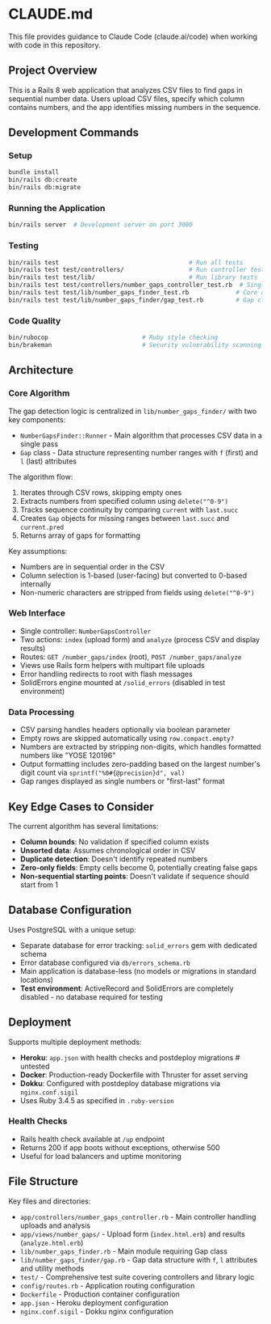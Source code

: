 # CLAUDE.md

This file provides guidance to Claude Code (claude.ai/code) when working with code in this repository.

## Project Overview

This is a Rails 8 web application that analyzes CSV files to find gaps in sequential number data. Users upload CSV files, specify which column contains numbers, and the app identifies missing numbers in the sequence.

## Development Commands

### Setup
```bash
bundle install
bin/rails db:create
bin/rails db:migrate
```

### Running the Application
```bash
bin/rails server  # Development server on port 3000
```

### Testing
```bash
bin/rails test                                    # Run all tests
bin/rails test test/controllers/                  # Run controller tests
bin/rails test test/lib/                          # Run library tests
bin/rails test test/controllers/number_gaps_controller_test.rb  # Single test file
bin/rails test test/lib/number_gaps_finder_test.rb             # Core algorithm tests
bin/rails test test/lib/number_gaps_finder/gap_test.rb         # Gap class tests
```

### Code Quality
```bash
bin/rubocop                          # Ruby style checking
bin/brakeman                         # Security vulnerability scanning
```

## Architecture

### Core Algorithm
The gap detection logic is centralized in `lib/number_gaps_finder/` with two key components:
- `NumberGapsFinder::Runner` - Main algorithm that processes CSV data in a single pass
- `Gap` class - Data structure representing number ranges with `f` (first) and `l` (last) attributes

The algorithm flow:
1. Iterates through CSV rows, skipping empty ones
2. Extracts numbers from specified column using `delete("^0-9")`
3. Tracks sequence continuity by comparing `current` with `last.succ`
4. Creates `Gap` objects for missing ranges between `last.succ` and `current.pred`
5. Returns array of gaps for formatting

Key assumptions:
- Numbers are in sequential order in the CSV
- Column selection is 1-based (user-facing) but converted to 0-based internally
- Non-numeric characters are stripped from fields using `delete("^0-9")`

### Web Interface
- Single controller: `NumberGapsController`
- Two actions: `index` (upload form) and `analyze` (process CSV and display results)
- Routes: `GET /number_gaps/index` (root), `POST /number_gaps/analyze`
- Views use Rails form helpers with multipart file uploads
- Error handling redirects to root with flash messages
- SolidErrors engine mounted at `/solid_errors` (disabled in test environment)

### Data Processing
- CSV parsing handles headers optionally via boolean parameter
- Empty rows are skipped automatically using `row.compact.empty?`
- Numbers are extracted by stripping non-digits, which handles formatted numbers like "YOSE 120196"
- Output formatting includes zero-padding based on the largest number's digit count via `sprintf("%0#{@precision}d", val)`
- Gap ranges displayed as single numbers or "first-last" format

## Key Edge Cases to Consider

The current algorithm has several limitations:
- **Column bounds**: No validation if specified column exists
- **Unsorted data**: Assumes chronological order in CSV
- **Duplicate detection**: Doesn't identify repeated numbers
- **Zero-only fields**: Empty cells become 0, potentially creating false gaps
- **Non-sequential starting points**: Doesn't validate if sequence should start from 1

## Database Configuration

Uses PostgreSQL with a unique setup:
- Separate database for error tracking: `solid_errors` gem with dedicated schema
- Error database configured via `db/errors_schema.rb`
- Main application is database-less (no models or migrations in standard locations)
- **Test environment**: ActiveRecord and SolidErrors are completely disabled - no database required for testing

## Deployment

Supports multiple deployment methods:
- **Heroku**: `app.json` with health checks and postdeploy migrations # untested
- **Docker**: Production-ready Dockerfile with Thruster for asset serving
- **Dokku**: Configured with postdeploy database migrations via `nginx.conf.sigil`
- Uses Ruby 3.4.5 as specified in `.ruby-version`

### Health Checks
- Rails health check available at `/up` endpoint
- Returns 200 if app boots without exceptions, otherwise 500
- Useful for load balancers and uptime monitoring

## File Structure

Key files and directories:
- `app/controllers/number_gaps_controller.rb` - Main controller handling uploads and analysis
- `app/views/number_gaps/` - Upload form (`index.html.erb`) and results (`analyze.html.erb`)
- `lib/number_gaps_finder.rb` - Main module requiring Gap class
- `lib/number_gaps_finder/gap.rb` - Gap data structure with `f`, `l` attributes and utility methods
- `test/` - Comprehensive test suite covering controllers and library logic
- `config/routes.rb` - Application routing configuration
- `Dockerfile` - Production container configuration
- `app.json` - Heroku deployment configuration
- `nginx.conf.sigil` - Dokku nginx configuration
